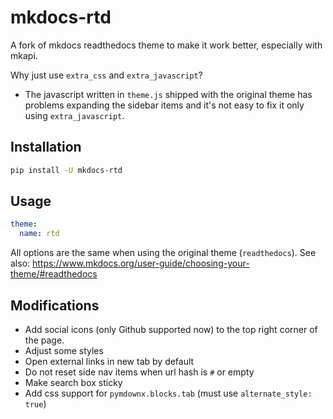 # mkdocs-rtd

A fork of mkdocs readthedocs theme to make it work better, especially with mkapi.

Why just use `extra_css` and `extra_javascript`?

- The javascript written in `theme.js` shipped with the original theme has problems expanding the sidebar items and it's not easy to fix it only using `extra_javascript`.

## Installation

```bash
pip install -U mkdocs-rtd
```

## Usage

```yaml
theme:
  name: rtd
```

All options are the same when using the original theme (`readthedocs`). See also:
<https://www.mkdocs.org/user-guide/choosing-your-theme/#readthedocs>

## Modifications

- Add social icons (only Github supported now) to the top right corner of the page.
- Adjust some styles
- Open external links in new tab by default
- Do not reset side nav items when url hash is `#` or empty
- Make search box sticky
- Add css support for `pymdownx.blocks.tab` (must use `alternate_style: true`)
